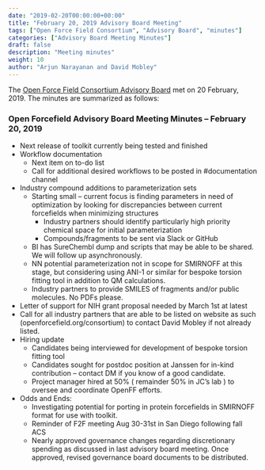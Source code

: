 ```yaml
---
date: "2019-02-20T00:00:00+00:00"
title: "February 20, 2019 Advisory Board Meeting"
tags: ["Open Force Field Consortium", "Advisory Board", "minutes"]
categories: ["Advisory Board Meeting Minutes"]
draft: false
description: "Meeting minutes"
weight: 10
author: "Arjun Narayanan and David Mobley"
---
```


The [Open Force Field Consortium Advisory Board](https://openforcefield.org/consortium/) met on 20 February, 2019.
The minutes are summarized as follows:

### Open Forcefield Advisory Board Meeting Minutes – February 20, 2019

* Next release of toolkit currently being tested and finished
* Workflow documentation
  * Next item on to-do list
  * Call for additional desired workflows to be posted in #documentation channel
* Industry compound additions to parameterization sets
  * Starting small – current focus is finding parameters in need of optimization by looking for discrepancies between current forcefields when minimizing structures
    * Industry partners should identify particularly high priority chemical space for initial parameterization
    * Compounds/fragments to be sent via Slack or GitHub
  * BI has SureChembl dump and scripts that may be able to be shared.  We will follow up asynchronously.
  *	NN potential parameterization not in scope for SMIRNOFF at this stage, but considering using ANI-1 or similar for bespoke torsion fitting tool in addition to QM calculations.
  * Industry partners to provide SMILES of fragments and/or public molecules.  No PDFs please.
* Letter of support for NIH grant proposal needed by March 1st at latest
* Call for all industry partners that are able to be listed on website as such (openforcefield.org/consortium) to contact David Mobley if not already listed.  
* Hiring update
  * Candidates being interviewed for development of bespoke torsion fitting tool
  * Candidates sought for postdoc position at Janssen for in-kind contribution – contact DM if you know of a good candidate.
  * Project manager hired at 50% ( remainder 50% in JC’s lab ) to oversee and coordinate OpenFF efforts.
* Odds and Ends:
  * Investigating potential for porting in protein forcefields in SMIRNOFF format for use with toolkit.  
  * Reminder of F2F meeting Aug 30-31st in San Diego following fall ACS
  * Nearly approved governance changes regarding discretionary spending as discussed in last advisory board meeting.  Once approved, revised governance board documents to be distributed.

